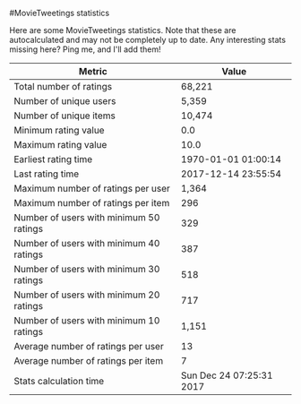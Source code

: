 #MovieTweetings statistics

Here are some MovieTweetings statistics. Note that these are autocalculated and may not be completely up to date. Any interesting stats missing here? Ping me, and I'll add them!

Metric | Value
--- | ---
Total number of ratings                 | 68,221
Number of unique users                  | 5,359
Number of unique items                  | 10,474
Minimum rating value                    | 0.0
Maximum rating value                    | 10.0
Earliest rating time                    | 1970-01-01 01:00:14
Last rating time                        | 2017-12-14 23:55:54
Maximum number of ratings per user      | 1,364
Maximum number of ratings per item      | 296
Number of users with minimum 50 ratings | 329
Number of users with minimum 40 ratings | 387
Number of users with minimum 30 ratings | 518
Number of users with minimum 20 ratings | 717
Number of users with minimum 10 ratings | 1,151
Average number of ratings per user      | 13
Average number of ratings per item      | 7
Stats calculation time                  | Sun Dec 24 07:25:31 2017

